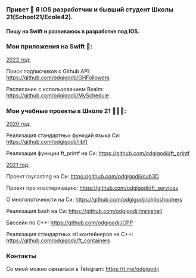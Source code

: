 ### Привет 👋 Я IOS разработчик и бывший студент Школы 21(School21/Ecole42).
#### Пишу на Swift и развиваюсь в разработке под IOS.

### Мои приложения на Swift 📱:
 <ins> 2022 год: </ins>

Поиск подписчиков с Github API: https://github.com/odgigodji/GHFollowers

Расписание с использованием Realm: https://github.com/odgigodji/MySchedule

<!-- List of characters from Rick and Morty: https://github.com/odgigodji/RickAndMorty -->

<!-- Chose models in AR: https://github.com/odgigodji/ModelPickerApp -->

### Мои учебные проекты в Школе 21 👨🏼‍💻:

 <ins> 2020 год: </ins>

Реализация стандартных функций языка Си: https://github.com/odgigodji/libft

Реализация функции ft_printf на Си: https://github.com/odgigodji/ft_printf

 <ins> 2021 год: </ins>

Проект raycasting на Cи: https://github.com/odgigodji/cub3D

Проект про кластеризацию: https://github.com/odgigodji/ft_services

О многопоточности на Си: https://github.com/odgigodji/philoshophers

Реализация bash на Си: https://github.com/odgigodji/minishell

Бассейн по С++: https://github.com/odgigodji/CPP

Реализация стандартных stl контейнеров на С++: https://github.com/odgigodji/ft_containers

### Контакты
Со мной можно связаться в Telegram: https://t.me/odgigodji
<!-- Instagram: @nikitaevvv -->
